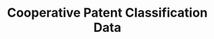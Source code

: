---
layout: default
bigquery: https://console.cloud.google.com/bigquery?p=patents-public-data&d=cpc&page=dataset
citation: '“Cooperative Patent Classification” by the EPO and USPTO, for public use. '
contributors: EPO, USPTO
cost: None
description: Cooperative Patent Classification Data contains the scheme and definitions
  of the Cooperative Patent Classification system for classifying patent documents.
  The CPC is the result of a partnership between the EPO and the USPTO in their joint
  effort to develop a common, internationally compatible classification system for
  technical documents, in particular patent publications, which will be used by both
  offices in the patent granting process
documentation: https://www.cooperativepatentclassification.org/cpcSchemeAndDefinitions
last_edit: 04/06/2022, 20:30:28
location: https://www.cooperativepatentclassification.org/index
maintained_by: USPTO, EPO
schema_fields:
- parents
- breakdown_code
- titlePart
- informative_references
- dateRevised
- title_part
- residualReferences
- additional_only
- child_groups
- synonyms
- application_references
- limiting_references
- definition
- glossary
- notAllocatable
- limitingReferences
- title_full
- children
- informativeReferences
- status
- titleFull
- childGroups
- level
- applicationReferences
- residual_references
- ipcConcordant
- sizeCache
- symbol
- date_revised
- breakdownCode
- not_allocatable
- ipc_concordant
shortname: cooperative_patent_classification
tags:
- patents
- science
title: Cooperative Patent Classification Data
uuid: 984374a7-16e9-4b35-9445-458daceb01bf
---